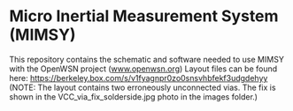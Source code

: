 # Micro Inertial Measurement System (MIMSY)

This repository contains the schematic and software needed to use MIMSY with the OpenWSN project (www.openwsn.org)
Layout files can be found here: https://berkeley.box.com/s/v1fyagnpr0zo0snsvhbfekf3udgdehyy (NOTE: The layout contains two erroneously unconnected vias. The fix is shown in the VCC_via_fix_solderside.jpg photo in the images folder.) 
